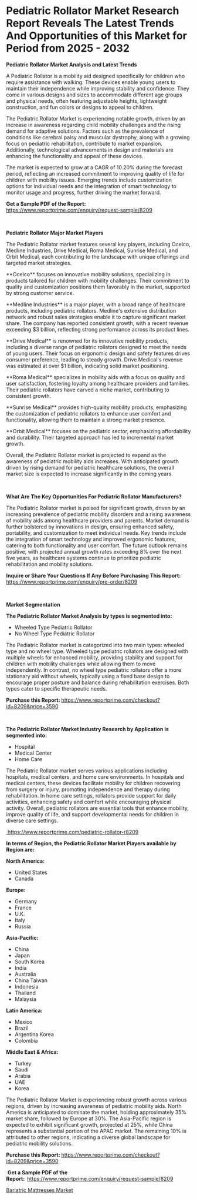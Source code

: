 <p><h1>Pediatric Rollator Market Research Report Reveals The Latest Trends And Opportunities of this Market for Period from 2025 - 2032</h1></p><p><strong>Pediatric Rollator Market Analysis and Latest Trends</strong></p>
<p><p>A Pediatric Rollator is a mobility aid designed specifically for children who require assistance with walking. These devices enable young users to maintain their independence while improving stability and confidence. They come in various designs and sizes to accommodate different age groups and physical needs, often featuring adjustable heights, lightweight construction, and fun colors or designs to appeal to children.</p><p>The Pediatric Rollator Market is experiencing notable growth, driven by an increase in awareness regarding child mobility challenges and the rising demand for adaptive solutions. Factors such as the prevalence of conditions like cerebral palsy and muscular dystrophy, along with a growing focus on pediatric rehabilitation, contribute to market expansion. Additionally, technological advancements in design and materials are enhancing the functionality and appeal of these devices.</p><p>The market is expected to grow at a CAGR of 10.20% during the forecast period, reflecting an increased commitment to improving quality of life for children with mobility issues. Emerging trends include customization options for individual needs and the integration of smart technology to monitor usage and progress, further driving the market forward.</p></p>
<p><strong>Get a Sample PDF of the Report:&nbsp;</strong> <a href="https://www.reportprime.com/enquiry/request-sample/8209?utm_campaign=2805&utm_medium=2&utm_source=Github&utm_content=ia&utm_term=19032025&utm_id=pediatric-rollator">https://www.reportprime.com/enquiry/request-sample/8209</a></p>
<p>&nbsp;</p>
<p><strong>Pediatric Rollator Major Market Players</strong></p>
<p><p>The Pediatric Rollator market features several key players, including Ocelco, Medline Industries, Drive Medical, Roma Medical, Sunrise Medical, and Orbit Medical, each contributing to the landscape with unique offerings and targeted market strategies.</p><p>**Ocelco** focuses on innovative mobility solutions, specializing in products tailored for children with mobility challenges. Their commitment to quality and customization positions them favorably in the market, supported by strong customer service.</p><p>**Medline Industries** is a major player, with a broad range of healthcare products, including pediatric rollators. Medline's extensive distribution network and robust sales strategies enable it to capture significant market share. The company has reported consistent growth, with a recent revenue exceeding $3 billion, reflecting strong performance across its product lines.</p><p>**Drive Medical** is renowned for its innovative mobility products, including a diverse range of pediatric rollators designed to meet the needs of young users. Their focus on ergonomic design and safety features drives consumer preference, leading to steady growth. Drive Medical's revenue was estimated at over $1 billion, indicating solid market positioning.</p><p>**Roma Medical** specializes in mobility aids with a focus on quality and user satisfaction, fostering loyalty among healthcare providers and families. Their pediatric rollators have carved a niche market, contributing to consistent growth.</p><p>**Sunrise Medical** provides high-quality mobility products, emphasizing the customization of pediatric rollators to enhance user comfort and functionality, allowing them to maintain a strong market presence.</p><p>**Orbit Medical** focuses on the pediatric sector, emphasizing affordability and durability. Their targeted approach has led to incremental market growth.</p><p>Overall, the Pediatric Rollator market is projected to expand as the awareness of pediatric mobility aids increases. With anticipated growth driven by rising demand for pediatric healthcare solutions, the overall market size is expected to increase significantly in the coming years.</p></p>
<p>&nbsp;</p>
<p><strong>What Are The Key Opportunities For Pediatric Rollator Manufacturers?</strong></p>
<p><p>The Pediatric Rollator market is poised for significant growth, driven by an increasing prevalence of pediatric mobility disorders and a rising awareness of mobility aids among healthcare providers and parents. Market demand is further bolstered by innovations in design, ensuring enhanced safety, portability, and customization to meet individual needs. Key trends include the integration of smart technology and improved ergonomic features, catering to both functionality and user comfort. The future outlook remains positive, with projected annual growth rates exceeding 8% over the next five years, as healthcare systems continue to prioritize pediatric rehabilitation and mobility solutions.</p></p>
<p><strong>Inquire or Share Your Questions If Any Before Purchasing This Report:</strong> <a href="https://www.reportprime.com/enquiry/pre-order/8209?utm_campaign=2805&utm_medium=2&utm_source=Github&utm_content=ia&utm_term=19032025&utm_id=pediatric-rollator">https://www.reportprime.com/enquiry/pre-order/8209</a></p>
<p>&nbsp;</p>
<p><strong>Market Segmentation</strong></p>
<p><strong>The Pediatric Rollator Market Analysis by types is segmented into:</strong></p>
<p><ul><li>Wheeled Type Pediatric Rollator</li><li>No Wheel Type Pediatric Rollator</li></ul></p>
<p><p>The Pediatric Rollator market is categorized into two main types: wheeled type and no wheel type. Wheeled type pediatric rollators are designed with multiple wheels for enhanced mobility, providing stability and support for children with mobility challenges while allowing them to move independently. In contrast, no wheel type pediatric rollators offer a more stationary aid without wheels, typically using a fixed base design to encourage proper posture and balance during rehabilitation exercises. Both types cater to specific therapeutic needs.</p></p>
<p><strong>Purchase this Report:&nbsp;</strong><a href="https://www.reportprime.com/checkout?id=8209&price=3590&utm_campaign=2805&utm_medium=2&utm_source=Github&utm_content=ia&utm_term=19032025&utm_id=pediatric-rollator">https://www.reportprime.com/checkout?id=8209&price=3590</a></p>
<p>&nbsp;</p>
<p><strong>The Pediatric Rollator Market Industry Research by Application is segmented into:</strong></p>
<p><ul><li>Hospital</li><li>Medical Center</li><li>Home Care</li></ul></p>
<p><p>The Pediatric Rollator market serves various applications including hospitals, medical centers, and home care environments. In hospitals and medical centers, these devices facilitate mobility for children recovering from surgery or injury, promoting independence and therapy during rehabilitation. In home care settings, rollators provide support for daily activities, enhancing safety and comfort while encouraging physical activity. Overall, pediatric rollators are essential tools that enhance mobility, improve quality of life, and support developmental needs for children in diverse care settings.</p></p>
<p><a href="https://www.reportprime.com/pediatric-rollator-r8209?utm_campaign=2805&utm_medium=2&utm_source=Github&utm_content=ia&utm_term=19032025&utm_id=pediatric-rollator">&nbsp;https://www.reportprime.com/pediatric-rollator-r8209</a></p>
<p><strong>In terms of Region, the Pediatric Rollator Market Players available by Region are:</strong></p>
<p>
    <p> <strong> North America: </strong>
        <ul>
            <li>United States</li>
            <li>Canada</li>
        </ul>
        </p> 
    <p> <strong> Europe: </strong>
        <ul>
            <li>Germany</li>
            <li>France</li>
            <li>U.K.</li>
            <li>Italy</li>
            <li>Russia</li>
        </ul>
        </p> 
    <p> <strong> Asia-Pacific: </strong>
        <ul>
            <li>China</li>
            <li>Japan</li>
            <li>South Korea</li>
            <li>India</li>
            <li>Australia</li>
            <li>China Taiwan</li>
            <li>Indonesia</li>
            <li>Thailand</li>
            <li>Malaysia</li>
        </ul>
        </p> 
    <p> <strong> Latin America: </strong>
        <ul>
            <li>Mexico</li>
            <li>Brazil</li>
            <li>Argentina Korea</li>
            <li>Colombia</li>
        </ul>
        </p> 
    <p> <strong> Middle East & Africa: </strong>
        <ul>
            <li>Turkey</li>
            <li>Saudi</li>
            <li>Arabia</li>
            <li>UAE</li>
            <li>Korea</li>
        </ul>
    </p>
    </p>
<p><p>The Pediatric Rollator Market is experiencing robust growth across various regions, driven by increasing awareness of pediatric mobility aids. North America is anticipated to dominate the market, holding approximately 35% market share, followed by Europe at 30%. The Asia-Pacific region is expected to exhibit significant growth, projected at 25%, while China represents a substantial portion of the APAC market. The remaining 10% is attributed to other regions, indicating a diverse global landscape for pediatric mobility solutions.</p></p>
<p><strong>Purchase this Report: </strong><a href="https://www.reportprime.com/checkout?id=8209&price=3590&utm_campaign=2805&utm_medium=2&utm_source=Github&utm_content=ia&utm_term=19032025&utm_id=pediatric-rollator">https://www.reportprime.com/checkout?id=8209&price=3590</a></p>
<p>&nbsp;<strong>Get a Sample PDF of the Report:&nbsp;&nbsp;</strong><a href="https://www.reportprime.com/enquiry/request-sample/8209?utm_campaign=2805&utm_medium=2&utm_source=Github&utm_content=ia&utm_term=19032025&utm_id=pediatric-rollator">https://www.reportprime.com/enquiry/request-sample/8209</a></p>
<p><strong></strong></p>
<p><p><a href="https://github.com/akalaihaude/Market-Research-Report-List-1/blob/main/bariatric-mattresses-market.md?utm_campaign=2805&utm_medium=2&utm_source=Github&utm_content=ia&utm_term=19032025&utm_id=pediatric-rollator">Bariatric Mattresses Market</a></p></p>